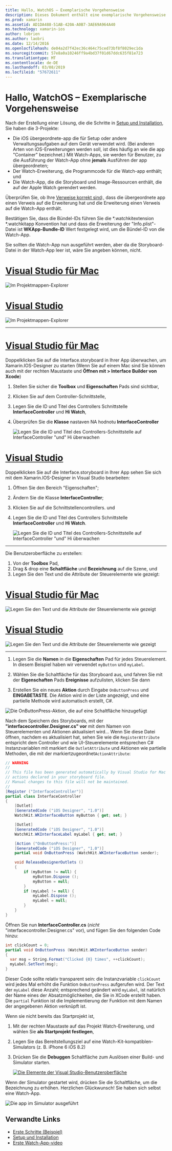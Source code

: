 ```yaml
---
title: Hallo, WatchOS – Exemplarische Vorgehensweise
description: Dieses Dokument enthält eine exemplarische Vorgehensweise zum Erstellen einer einfachen WatchOS-Anwendung mithilfe von Xamarin. Es wird beschrieben, wie in Visual Studio und Visual Studio für Mac zu arbeiten, arbeiten mit Storyboards und reagieren auf Ereignisse im Code.
ms.prod: xamarin
ms.assetid: AD1DA488-51AB-420A-A0B7-3AE69A964A40
ms.technology: xamarin-ios
author: lobrien
ms.author: laobri
ms.date: 12/14/2016
ms.openlocfilehash: de04a2d7f42ec36c464c75ced73bf8f8029ec1da
ms.sourcegitcommit: 57e8a0a10246ff9a4bd37f01d67ddc635f81e723
ms.translationtype: MT
ms.contentlocale: de-DE
ms.lasthandoff: 03/08/2019
ms.locfileid: "57672611"
---
```

# <a name="hello-watchos--walkthrough"></a>Hallo, WatchOS – Exemplarische Vorgehensweise

Nach der Erstellung einer Lösung, die die Schritte in [Setup und Installation](~/ios/watchos/get-started/installation.md), Sie haben die 3-Projekte:

- Die iOS übergeordnete-app die für Setup oder andere Verwaltungsaufgaben auf dem Gerät verwendet wird. (Bei anderen Arten von iOS-Erweiterungen werden soll, ist dies häufig an wie die app "Container" bezeichnet.) Mit Watch-Apps, sie werden für Benutzer, zu die Ausführung der Watch-App ohne **jemals** Ausführen der app übergeordneten;
- Der Watch-Erweiterung, die Programmcode für die Watch-app enthält; und
- Die Watch-App, die die Storyboard und Image-Ressourcen enthält, die auf der Apple Watch gerendert werden.

Überprüfen Sie, ob Ihre [Verweise korrekt sind](~/ios/watchos/get-started/project-references.md):, dass die übergeordnete app einen Verweis auf die Erweiterung hat und die Erweiterung einen Verweis auf die Watch-App enthält.

Bestätigen Sie, dass die Bündel-IDs führen Sie die \*.watchkitextension \*.watchkitapp Konvention hat und dass die Erweiterung der "Info.plist"-Datei ist **WKApp-Bundle-ID** Wert festgelegt wird, um die Bündel-ID von die Watch-App.

Sie sollten die Watch-App nun ausgeführt werden, aber da die Storyboard-Datei in der Watch-App leer ist, wäre Sie angeben können, nicht.

# <a name="visual-studio-for-mactabmacos"></a>[Visual Studio für Mac](#tab/macos)

![](hello-watch-images/projectstructure.png "Im Projektmappen-Explorer")

# <a name="visual-studiotabwindows"></a>[Visual Studio](#tab/windows)

![](hello-watch-images/vs-projectstructure.png "Im Projektmappen-Explorer")

-----

# <a name="visual-studio-for-mactabmacos"></a>[Visual Studio für Mac](#tab/macos)
    
Doppelklicken Sie auf die Interface.storyboard in Ihrer App überwachen, um Xamarin.IOS-Designer zu starten (Wenn Sie auf einem Mac sind Sie können auch mit der rechten Maustaste und **Öffnen mit > Interface Builder von Xcode**)


1.  Stellen Sie sicher die **Toolbox** und **Eigenschaften** Pads sind sichtbar,
1.  Klicken Sie auf dem Controller-Schnittstelle,
1.  Legen Sie die ID und Titel des Controllers Schnittstelle **InterfaceController** und **Hi Watch**,
1.  Überprüfen Sie die **Klasse** nastaven NA hodnotu **InterfaceController**

    ![](hello-watch-images/interfacecontrollerattributes.png "Legen Sie die ID und Titel des Controllers-Schnittstelle auf InterfaceController \"und\" Hi überwachen")

# <a name="visual-studiotabwindows"></a>[Visual Studio](#tab/windows)

Doppelklicken Sie auf die Interface.storyboard in Ihrer App sehen Sie sich mit dem Xamarin.IOS-Designer in Visual Studio bearbeiten:

1.  Öffnen Sie den Bereich "Eigenschaften";
1.  Ändern Sie die Klasse **InterfaceController**;
1.  Klicken Sie auf die Schnittstellencontrollers. und
1.  Legen Sie die ID und Titel des Controllers Schnittstelle **InterfaceController** und **Hi Watch**.

    ![](hello-watch-images/vs-interfacecontrollerattributes.png "Legen Sie die ID und Titel des Controllers-Schnittstelle auf InterfaceController \"und\" Hi überwachen")

-----


Die Benutzeroberfläche zu erstellen:

1. Von der **Toolbox** Pad,
1. Drag & drop eine **Schaltfläche** und **Bezeichnung** auf die Szene, und
1. Legen Sie den Text und die Attribute der Steuerelemente wie gezeigt:

# <a name="visual-studio-for-mactabmacos"></a>[Visual Studio für Mac](#tab/macos)

![](hello-watch-images/draganddrop.png "Legen Sie den Text und die Attribute der Steuerelemente wie gezeigt")

# <a name="visual-studiotabwindows"></a>[Visual Studio](#tab/windows)

![](hello-watch-images/vs-draganddrop.png "Legen Sie den Text und die Attribute der Steuerelemente wie gezeigt")

-----

1. Legen Sie die **Namen** in die **Eigenschaften** Pad für jedes Steuerelement. In diesem Beispiel haben wir verwendet `myButton` und `myLabel`.

1. Wählen Sie die Schaltfläche für das Storyboard aus, und fahren Sie mit der **Eigenschaften** Pads **Ereignisse** aufzulisten, klicken Sie dann

1. Erstellen Sie ein neues **Aktion** durch Eingabe `OnButtonPress` und **EINGABETASTE**.
  Die Aktion wird in der Liste angezeigt, und eine partielle Methode wird automatisch erstellt, C#.

![](hello-watch-images/buttonaction.png "Die OnButtonPress-Aktion, die auf eine Schaltfläche hinzugefügt")

Nach dem Speichern des Storyboards, mit der **"interfacecontroller.Designer.cs" vor** mit dem Namen von Steuerelementen und Aktionen aktualisiert wird... Wenn Sie diese Datei öffnen, nachdem es aktualisiert hat, sehen Sie wie die `RegisterAttribute` entspricht dem Controller und wie UI-Steuerelemente entsprechen C# Instanzvariablen mit markiert die `OutletAttribute` und Aktionen wie partielle Methoden, die mit der markiertzugeordnet`ActionAttribute`:

```csharp
// WARNING
//
// This file has been generated automatically by Visual Studio for Mac from the outlets and
// actions declared in your storyboard file.
// Manual changes to this file will not be maintained.
//
[Register ("InterfaceController")]
partial class InterfaceController
{
    [Outlet]
    [GeneratedCode ("iOS Designer", "1.0")]
    WatchKit.WKInterfaceButton myButton { get; set; }

    [Outlet]
    [GeneratedCode ("iOS Designer", "1.0")]
    WatchKit.WKInterfaceLabel myLabel { get; set; }

    [Action ("OnButtonPress:")]
    [GeneratedCode ("iOS Designer", "1.0")]
    partial void OnButtonPress (WatchKit.WKInterfaceButton sender);

    void ReleaseDesignerOutlets ()
    {
        if (myButton != null) {
            myButton.Dispose ();
            myButton = null;
        }
        if (myLabel != null) {
            myLabel.Dispose ();
            myLabel = null;
        }
    }
}
```

Öffnen Sie nun **InterfaceController.cs** (*nicht* "interfacecontroller.Designer.cs" vor), und fügen Sie den folgenden Code hinzu:

```csharp
int clickCount = 0;
partial void OnButtonPress (WatchKit.WKInterfaceButton sender)
{
  var msg = String.Format("Clicked {0} times", ++clickCount);
  myLabel.SetText(msg);
}
```

Dieser Code sollte relativ transparent sein: die Instanzvariable `clickCount` wird jedes Mal erhöht die Funktion `OnButtonPress` aufgerufen wird. Der Text der `myLabel` diese Anzahl; entsprechend geändert wird `myLabel`, ist natürlich der Name eines der Absatzmöglichkeiten, die Sie in XCode erstellt haben. Die `partial` Funktion ist die Implementierung der Funktion mit dem Namen der angegebenen Aktion verknüpft ist.

Wenn sie nicht bereits das Startprojekt ist,

1. Mit der rechten Maustaste auf das Projekt Watch-Erweiterung, und wählen Sie **als Startprojekt festlegen**,

1. Legen Sie das Bereitstellungsziel auf eine Watch-Kit-kompatiblen-Simulators (z. B. iPhone 6 iOS 8.2)

1. Drücken Sie die **Debuggen** Schaltfläche zum Auslösen einer Build- und Simulator starten.

    [![](hello-watch-images/readytodebug-sml.png "Die Elemente der Visual Studio-Benutzeroberfläche")](hello-watch-images/readytodebug.png#lightbox)

Wenn der Simulator gestartet wird, drücken Sie die Schaltfläche, um die Bezeichnung zu erhöhen.
Herzlichen Glückwunsch! Sie haben sich selbst eine Watch-App.

![](hello-watch-images/running.png "Die app im Simulator ausgeführt")


## <a name="related-links"></a>Verwandte Links

- [Erste Schritte (Beispiel)](https://developer.xamarin.com/samples/monotouch/WatchKit/GettingStarted/)
- [Setup und Installation](~/ios/watchos/get-started/installation.md)
- [Erste Watch-App-video](https://blog.xamarin.com/your-first-watch-kit-app/)
